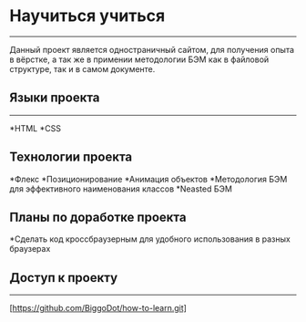 # Научиться учиться
---
Данный проект  является одностраничный сайтом, для получения опыта в вёрстке, а так же в примении методологии БЭМ как в файловой структуре, так и в самом документе.

## Языки проекта
---
*HTML
*CSS

## Технологии проекта
*Флекс
*Позиционирование
*Анимация объектов
*Методология БЭМ для эффективного наименования классов
*Neasted БЭМ

## Планы по доработке проекта
*Сделать код кроссбраузерным для удобного использования в разных браузерах

## Доступ к проекту
---
[https://github.com/BiggoDot/how-to-learn.git]
